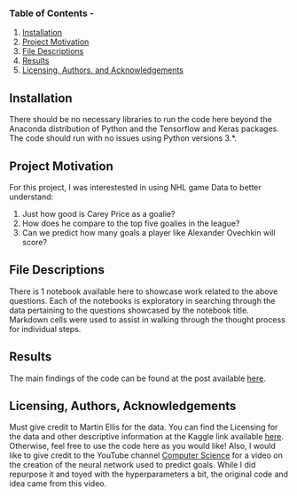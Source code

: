 ### Table of Contents - 

1. [Installation](#installation)
2. [Project Motivation](#motivation)
3. [File Descriptions](#files)
4. [Results](#results)
5. [Licensing, Authors, and Acknowledgements](#licensing)

## Installation <a name="installation"></a>

There should be no necessary libraries to run the code here beyond the Anaconda distribution of Python and the Tensorflow and Keras packages.  The code should run with no issues using Python versions 3.*.

## Project Motivation<a name="motivation"></a>

For this project, I was interestested in using NHL game Data to better understand:

1. Just how good is Carey Price as a goalie?
2. How does he compare to the top five goalies in the league?
3. Can we predict how many goals a player like Alexander Ovechkin will score?



## File Descriptions <a name="files"></a>

There is 1 notebook available here to showcase work related to the above questions.  Each of the notebooks is exploratory in searching through the data pertaining to the questions showcased by the notebook title.  Markdown cells were used to assist in walking through the thought process for individual steps.  

## Results<a name="results"></a>

The main findings of the code can be found at the post available [here](https://medium.com/@josh_2774/how-do-you-become-a-developer-5ef1c1c68711).

## Licensing, Authors, Acknowledgements<a name="licensing"></a>

Must give credit to Martin Ellis for the data.  You can find the Licensing for the data and other descriptive information at the Kaggle link available [here](https://www.kaggle.com/martinellis/nhl-game-data).  Otherwise, feel free to use the code here as you would like! 
Also, I would like to give credit to the YouTube channel [Computer Science](https://www.youtube.com/watch?v=QIUxPv5PJOY) for a video on the creation of the neural network used to predict goals. While I did repurpose it and toyed with the hyperparameters a bit, the original code and idea came from this video.

